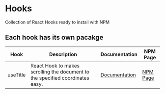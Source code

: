 # Hooks

Collection of React Hooks ready to install with NPM

## Each hook has its own pacakge

| Hook     | Description                                                                   | Documentation                                                                               | NPM Page                                                             |
| -------- | ----------------------------------------------------------------------------- | ------------------------------------------------------------------------------------------- | -------------------------------------------------------------------- |
| useTitle | React Hook to makes scrolling the document to the specified coordinates easy. | [Documentation](https://github.com/sweetmilkys/react-hooks/tree/master/react-hook-scrollTo) | [NPM Page](https://www.npmjs.com/package/@danah/react-hook-scrollto) |

